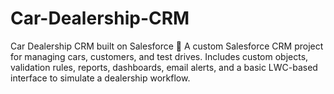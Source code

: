 # Car-Dealership-CRM
Car Dealership CRM built on Salesforce 🚗 A custom Salesforce CRM project for managing cars, customers, and test drives. Includes custom objects, validation rules, reports, dashboards, email alerts, and a basic LWC-based interface to simulate a dealership workflow.
